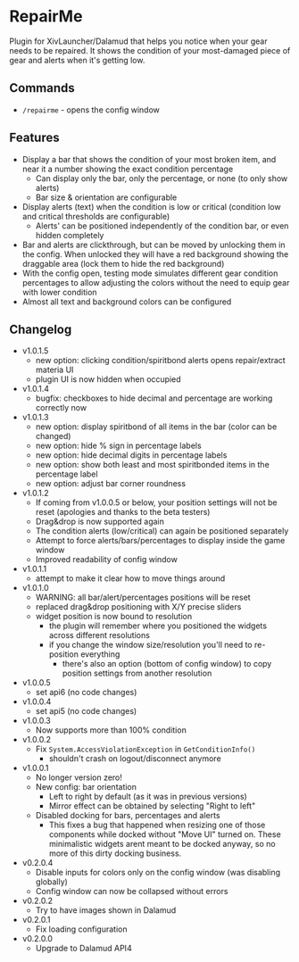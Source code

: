 # RepairMe

Plugin for XivLauncher/Dalamud that helps you notice when your gear needs to be repaired. It shows the condition of your most-damaged piece of gear and alerts when it's getting low.

## Commands

- `/repairme` - opens the config window

## Features

- Display a bar that shows the condition of your most broken item, and near it a number showing the exact condition percentage
    - Can display only the bar, only the percentage, or none (to only show alerts)
    - Bar size & orientation are configurable
- Display alerts (text) when the condition is low or critical (condition low and critical thresholds are configurable)
    - Alerts' can be positioned independently of the condition bar, or even hidden completely
- Bar and alerts are clickthrough, but can be moved by unlocking them in the config. When unlocked they will have a red background showing the draggable area (lock them to hide the red background)
- With the config open, testing mode simulates different gear condition percentages to allow adjusting the colors without the need to equip gear with lower condition
- Almost all text and background colors can be configured

## Changelog

* v1.0.1.5
  * new option: clicking condition/spiritbond alerts opens repair/extract materia UI
  * plugin UI is now hidden when occupied
* v1.0.1.4
  * bugfix: checkboxes to hide decimal and percentage are working correctly now
* v1.0.1.3
  * new option: display spiritbond of all items in the bar (color can be changed)
  * new option: hide % sign in percentage labels
  * new option: hide decimal digits in percentage labels
  * new option: show both least and most spiritbonded items in the percentage label
  * new option: adjust bar corner roundness
* v1.0.1.2
  * If coming from v1.0.0.5 or below, your position settings will not be reset (apologies and thanks to the beta testers)
  * Drag&drop is now supported again
  * The condition alerts (low/critical) can again be positioned separately
  * Attempt to force alerts/bars/percentages to display inside the game window
  * Improved readability of config window
* v1.0.1.1
  * attempt to make it clear how to move things around
* v1.0.1.0
  * WARNING: all bar/alert/percentages positions will be reset
  * replaced drag&drop positioning with X/Y precise sliders
  * widget position is now bound to resolution
    * the plugin will remember where you positioned the widgets across different resolutions 
    * if you change the window size/resolution you'll need to re-position everything
      * there's also an option (bottom of config window) to copy position settings from another resolution
* v1.0.0.5
  * set api6 (no code changes)
* v1.0.0.4
  * set api5 (no code changes)
* v1.0.0.3
  * Now supports more than 100% condition
* v1.0.0.2
  * Fix `System.AccessViolationException` in `GetConditionInfo()`
    * shouldn't crash on logout/disconnect anymore
* v1.0.0.1
  * No longer version zero!
  * New config: bar orientation
    * Left to right by default (as it was in previous versions)
    * Mirror effect can be obtained by selecting "Right to left"
  * Disabled docking for bars, percentages and alerts
    * This fixes a bug that happened when resizing one of those components while docked without "Move UI" turned on. These minimalistic widgets arent meant to be docked anyway, so no more of this dirty docking business.
* v0.2.0.4
  * Disable inputs for colors only on the config window (was disabling globally)
  * Config window can now be collapsed without errors
* v0.2.0.2
  * Try to have images shown in Dalamud
* v0.2.0.1
  * Fix loading configuration
* v0.2.0.0
  * Upgrade to Dalamud API4